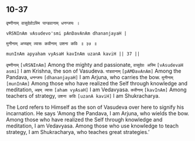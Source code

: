 ## 10-37


```shloka-sa
वृष्णीनाम् वासुदेवोऽस्मि पान्डवानाम् धनन्जयः ।
```
```shloka-sa-hk
vRSNInAm vAsudevo'smi pAnDavAnAm dhananjayaH |
```
```shloka-sa
मुनीनाम् अप्यहम् व्यासः कवीनाम् उशना कविः ॥ ३७ ॥
```
```shloka-sa-hk
munInAm apyaham vyAsaH kavInAm uzanA kaviH || 37 ||
```

`वृष्णीनाम्` `[vRSNInAm]` Among the mighty and passionate, `वासुदेवः अस्मि` `[vAsudevaH asmi]` I am Krishna, the son of Vasudeva. `पांडवानाम्` `[pAMDavAnAm]` Among the Pandava, `धनन्जयः` `[dhananjayaH]` I am Arjuna, who carries the bow. `मुनीनाम्` `[munInAm]` Among those who have realized the Self through knowledge and meditation, `अहम् व्यासः` `[aham vyAsaH]` I am Vedavyasa. `कवीनाम्` `[kavInAm]` Among teachers of strategy, `उशना कविः` `[uzanA kaviH]` I am Shukracharya.

The Lord refers to Himself as the son of Vasudeva over here to signify his incarnation. 
He says 'Among the Pandava, I am Arjuna, who wields the bow. Among those who have realized the Self through knowledge and meditation, I am Vedavyasa. Among those who use knowledge to teach strategy, I am Shukracharya, who teaches great strategies.’

